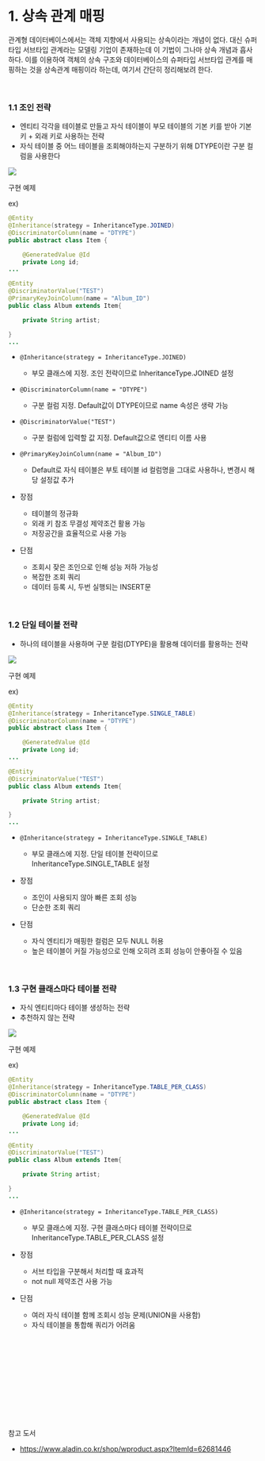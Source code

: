 






# 1. 상속 관계 매핑



 관계형 데이터베이스에서는 객체 지향에서 사용되는 상속이라는 개념이 없다. 대신 슈퍼타입 서브타입 관계라는 모델링 기업이 존재하는데 이 기법이 그나마 상속 개념과 흡사하다.
 이를 이용하여 객체의 상속 구조와 데이터베이스의 슈퍼타입 서브타입 관계를 매핑하는 것을 상속관계 매핑이라 하는데, 여기서 간단히 정리해보려 한다.
  
<br/>

### 1.1 조인 전략


- 엔티티 각각을 테이블로 만들고 자식 테이블이 부모 테이블의 기본 키를 받아 기본 키 + 외래 키로 사용하는 전략
- 자식 테이블 중 어느 테이블을 조회해야하는지 구분하기 위해 DTYPE이란 구분 컬럼을 사용한다

![](https://images.velog.io/images/cham/post/53e6d766-f2d8-4595-aeb7-ccd4cbdd9bb6/image.png)


구현 예제

ex)
```java
@Entity
@Inheritance(strategy = InheritanceType.JOINED)
@DiscriminatorColumn(name = "DTYPE")
public abstract class Item {

    @GeneratedValue @Id
    private Long id;
...

```

```java
@Entity
@DiscriminatorValue("TEST")
@PrimaryKeyJoinColumn(name = "Album_ID")
public class Album extends Item{

    private String artist;

}
...

```



- ```@Inheritance(strategy = InheritanceType.JOINED) ``` 
  - 부모 클래스에 지정. 조인 전략이므로 InheritanceType.JOINED 설정
- ```@DiscriminatorColumn(name = "DTYPE")``` 
  - 구분 컬럼 지정. Default값이 DTYPE이므로 name 속성은 생략 가능
- ```@DiscriminatorValue("TEST")```
  - 구분 컬럼에 입력할 값 지정. Default값으로 엔티티 이름 사용
- ```@PrimaryKeyJoinColumn(name = "Album_ID")```
  - Default로 자식 테이블은 부토 테이블 id 컬럼명을 그대로 사용하나, 변경시 해당 설정값 추가 


- 장점
   - 테이블의 정규화
   - 외래 키 참조 무결성 제약조건 활용 가능
   - 저장공간을 효율적으로 사용 가능


- 단점
   - 조회시 잦은 조인으로 인해 성능 저하 가능성
   - 복잡한 조회 쿼리
   - 데이터 등록 시, 두번 실행되는 INSERT문



<br/>

### 1.2 단일 테이블 전략


- 하나의 테이블을 사용하며 구분 컬럼(DTYPE)을 활용해 데이터를 활용하는 전략


![](https://images.velog.io/images/cham/post/55a73a0e-dc74-41dd-bbe2-3dfe39f64414/image.png)


구현 예제

ex)
```java
@Entity
@Inheritance(strategy = InheritanceType.SINGLE_TABLE)
@DiscriminatorColumn(name = "DTYPE")
public abstract class Item {

    @GeneratedValue @Id
    private Long id;
...

```

```java
@Entity
@DiscriminatorValue("TEST")
public class Album extends Item{

    private String artist;

}
...

```



- ```@Inheritance(strategy = InheritanceType.SINGLE_TABLE) ``` 
  - 부모 클래스에 지정. 단일 테이블 전략이므로 InheritanceType.SINGLE_TABLE 설정



- 장점
   - 조인이 사용되지 않아 빠른 조회 성능
   - 단순한 조회 쿼리
   


- 단점
   - 자식 엔티티가 매핑한 컬럼은 모두 NULL 허용
   - 높은 테이블이 커질 가능성으로 인해 오히려 조회 성능이 안좋아질 수 있음
  



<br/>

### 1.3 구현 클래스마다 테이블 전략


- 자식 엔티티마다 테이블 생성하는 전략
- 추천하지 않는 전략

![](https://images.velog.io/images/cham/post/4c1e96fb-3ca2-4353-87c4-1a2538b2f65a/image.png)

구현 예제

ex)
```java
@Entity
@Inheritance(strategy = InheritanceType.TABLE_PER_CLASS)
@DiscriminatorColumn(name = "DTYPE")
public abstract class Item {

    @GeneratedValue @Id
    private Long id;
...

```

```java
@Entity
@DiscriminatorValue("TEST")
public class Album extends Item{

    private String artist;

}
...

```



- ```@Inheritance(strategy = InheritanceType.TABLE_PER_CLASS) ``` 
  - 부모 클래스에 지정. 구현 클래스마다 테이블 전략이므로 InheritanceType.TABLE_PER_CLASS 설정



- 장점
   - 서브 타입을 구분해서 처리할 때 효과적
   - not null 제약조건 사용 가능
   


- 단점
   - 여러 자식 테이블 함께 조회시 성능 문제(UNION을 사용함)
   - 자식 테이블을 통합해 쿼리가 어려움
  


<br/>

<br/>
<br/><br/><br/><br/><br/><br/><br/><br/>
 
 
 참고 도서

 - https://www.aladin.co.kr/shop/wproduct.aspx?ItemId=62681446
 
